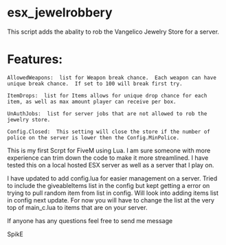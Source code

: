 # esx_jewelrobbery

This script adds the abality to rob the Vangelico Jewelry  Store for a server.



# Features:

  	AllowedWeapons:  list for Weapon break chance.  Each weapon can have unique break chance.  If set to 100 will break first try.
	
	ItemDrops:  list for Items allows for unique drop chance for each item, as well as max amount player can receive per box.
	
	UnAuthJobs:  list for server jobs that are not allowed to rob the jewelry store.
	
	Config.Closed:  This setting will close the store if the number of police on the server is lower then the Config.MinPolice.
	


This is my first Scrpt for FiveM using Lua. I am sure someone with more experience can trim down the code to make it more streamlined.
I have tested this on a local hosted ESX server as well as a server that I play on. 

I have updated to add config.lua for easier management on a server.  Tried to include the giveableItems list in the config but kept getting a error on trying to pull random item from list in config.  Will look into adding items list in config next update.  For now you will have to change the list at the very top of  main_c.lua to items that are on your server.  

If anyone has any questions feel free to send me message

SpikE
